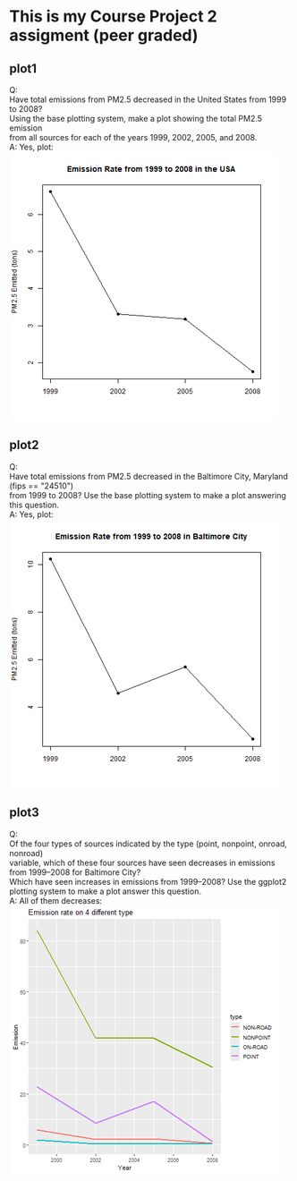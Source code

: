 # This is my Course Project 2 assigment (peer graded)
## plot1
Q:<br>Have total emissions from PM2.5 decreased in the United States from 1999 to 2008? <br>
Using the base plotting system, make a plot showing the total PM2.5 emission <br>
from all sources for each of the years 1999, 2002, 2005, and 2008.<br>
A: Yes, plot:<br>
![plot 1](https://github.com/11sdz/ExploratoryData/blob/main/Course%20Project%202/plot1.png)

## plot2
Q:<br>Have total emissions from PM2.5 decreased in the Baltimore City, Maryland (fips == "24510")<br>
from 1999 to 2008? Use the base plotting system to make a plot answering this question.<br>
A: Yes, plot:<br>
![plot 2](https://github.com/11sdz/ExploratoryData/blob/main/Course%20Project%202/plot2.png)


## plot3
Q:<br>Of the four types of sources indicated by the type (point, nonpoint, onroad, nonroad)<br> 
variable, which of these four sources have seen decreases in emissions from 1999–2008 for Baltimore City? <br>
Which have seen increases in emissions from 1999–2008? Use the ggplot2 plotting system to make a plot answer this question.<br>
A: All of them decreases:<br>
![plot 3](https://github.com/11sdz/ExploratoryData/blob/main/Course%20Project%202/plot3.png)
